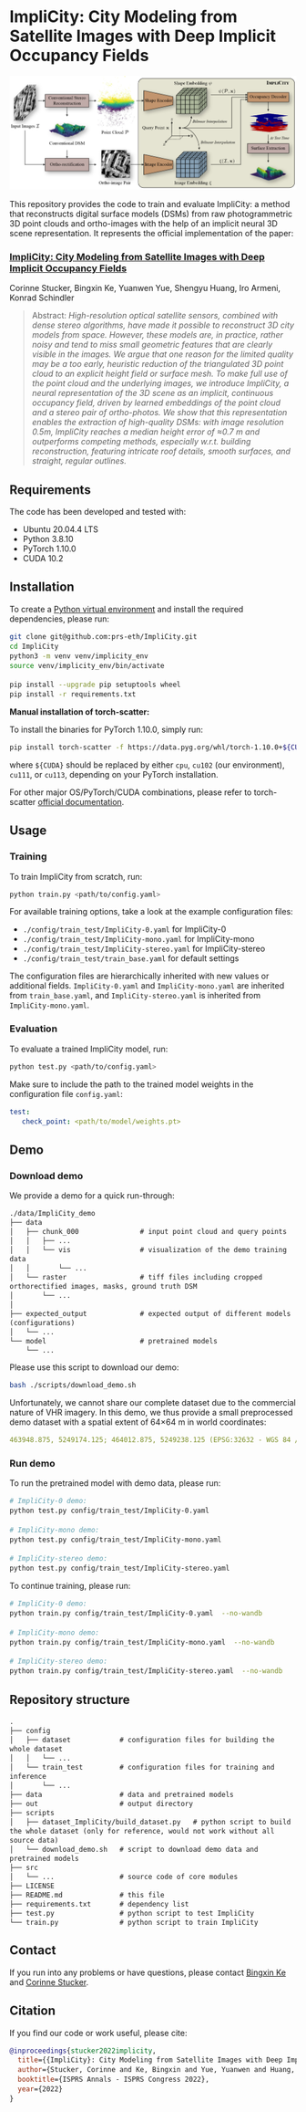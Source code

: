 # ImpliCity: City Modeling from Satellite Images with Deep Implicit Occupancy Fields

![ImpliCity](docs/teaser.jpg?raw=true)

This repository provides the code to train and evaluate ImpliCity: a method that reconstructs digital surface models 
(DSMs) from raw photogrammetric 3D point clouds and ortho-images with the help of an implicit neural 3D scene representation.
It represents the official implementation of the paper:

### [ImpliCity: City Modeling from Satellite Images with Deep Implicit Occupancy Fields](https://arxiv.org/abs/2201.09968)
Corinne Stucker, Bingxin Ke, Yuanwen Yue, Shengyu Huang, Iro Armeni, Konrad Schindler

> Abstract: *High-resolution optical satellite sensors, combined with dense stereo algorithms, have made it possible to reconstruct 
3D city models from space. However, these models are, in practice, rather noisy and tend to miss small geometric features that are 
clearly visible in the images. We argue that one reason for the limited quality may be a too early, heuristic reduction of the 
triangulated 3D point cloud to an explicit height field or surface mesh. To make full use of the point cloud and the underlying images, 
we introduce ImpliCity, a neural representation of the 3D scene as an implicit, continuous occupancy field, driven by learned embeddings 
of the point cloud and a stereo pair of ortho-photos. We show that this representation enables the extraction of high-quality DSMs: 
with image resolution 0.5m, ImpliCity reaches a median height error of ≈0.7 m and outperforms competing methods, especially w.r.t. 
building reconstruction, featuring intricate roof details, smooth surfaces, and straight, regular outlines.*


## Requirements
The code has been developed and tested with:
* Ubuntu 20.04.4 LTS
* Python 3.8.10
* PyTorch 1.10.0
* CUDA 10.2


## Installation


To create a [Python virtual environment](https://docs.python.org/3/tutorial/venv.html) and install the required dependencies, please run:

```bash
git clone git@github.com:prs-eth/ImpliCity.git
cd ImpliCity
python3 -m venv venv/implicity_env
source venv/implicity_env/bin/activate

pip install --upgrade pip setuptools wheel
pip install -r requirements.txt
```

**Manual installation of torch-scatter:**

To install the binaries for PyTorch 1.10.0, simply run:

```bash
pip install torch-scatter -f https://data.pyg.org/whl/torch-1.10.0+${CUDA}.html
```
where `${CUDA}` should be replaced by either `cpu`, `cu102` (our environment), `cu111`, or `cu113`, depending on your PyTorch installation.

For other major OS/PyTorch/CUDA combinations, please refer to torch-scatter [official documentation](https://github.com/rusty1s/pytorch_scatter#pytorch-1100).


## Usage
### Training
To train ImpliCity from scratch, run:

```bash
python train.py <path/to/config.yaml>
```

For available training options, take a look at the example configuration files:
* `./config/train_test/ImpliCity-0.yaml` for ImpliCity-0
* `./config/train_test/ImpliCity-mono.yaml` for ImpliCity-mono
* `./config/train_test/ImpliCity-stereo.yaml` for ImpliCity-stereo
* `./config/train_test/train_base.yaml` for default settings

The configuration files are hierarchically inherited with new values or additional fields. `ImpliCity-0.yaml` and `ImpliCity-mono.yaml` are inherited from `train_base.yaml`,
and `ImpliCity-stereo.yaml` is inherited from `ImpliCity-mono.yaml`.

    
### Evaluation
To evaluate a trained ImpliCity model, run:

```bash
python test.py <path/to/config.yaml>
```

Make sure to include the path to the trained model weights in the configuration file `config.yaml`:

```yaml
test:
   check_point: <path/to/model/weights.pt>
```


## Demo
### Download demo
We provide a demo for a quick run-through:
```
./data/ImpliCity_demo
├── data                        
│   ├── chunk_000               # input point cloud and query points
│   │   ├── ...
│   │   └── vis                 # visualization of the demo training data
│   │       └── ...
│   └── raster                  # tiff files including cropped orthorectified images, masks, ground truth DSM
│       └── ...
│   
├── expected_output             # expected output of different models (configurations) 
│   └── ...
└── model                       # pretrained models
    └── ...
```

Please use this script to download our demo:
```bash
bash ./scripts/download_demo.sh
```

Unfortunately, we cannot share our complete dataset due to the commercial nature of VHR imagery. In this demo, we thus provide a small
preprocessed demo dataset with a spatial extent of 64&times;64 m in world coordinates:

```yaml
463948.875, 5249174.125; 464012.875, 5249238.125 (EPSG:32632 - WGS 84 / UTM zone 32N - Projected)
```


### Run demo

To run the pretrained model with demo data, please run:
```bash
# ImpliCity-0 demo:
python test.py config/train_test/ImpliCity-0.yaml

# ImpliCity-mono demo:
python test.py config/train_test/ImpliCity-mono.yaml

# ImpliCity-stereo demo:
python test.py config/train_test/ImpliCity-stereo.yaml
```

To continue training, please run:
```bash
# ImpliCity-0 demo:
python train.py config/train_test/ImpliCity-0.yaml  --no-wandb

# ImpliCity-mono demo:
python train.py config/train_test/ImpliCity-mono.yaml  --no-wandb

# ImpliCity-stereo demo:
python train.py config/train_test/ImpliCity-stereo.yaml  --no-wandb
```


## Repository structure
```
.
├── config                 
│   ├── dataset            # configuration files for building the whole dataset
│   │   └── ...
│   └── train_test         # configuration files for training and inference 
│       └── ...             
├── data                   # data and pretrained models
├── out                    # output directory 
├── scripts                
│   ├── dataset_ImpliCity/build_dataset.py   # python script to build the whole dataset (only for reference, would not work without all source data)
│   └── download_demo.sh   # script to download demo data and pretrained models
├── src                    
│   └── ...                # source code of core modules
├── LICENSE
├── README.md              # this file
├── requirements.txt       # dependency list
├── test.py                # python script to test ImpliCity
└── train.py               # python script to train ImpliCity
```




## Contact
If you run into any problems or have questions, please contact [Bingxin Ke](mailto:bingke@ethz.ch) and [Corinne Stucker](mailto:corinne.stucker@geod.baug.ethz.ch).


## Citation

If you find our code or work useful, please cite:

```bibtex
@inproceedings{stucker2022implicity,
  title={{ImpliCity}: City Modeling from Satellite Images with Deep Implicit Occupancy Fields},
  author={Stucker, Corinne and Ke, Bingxin and Yue, Yuanwen and Huang, Shengyu and Armeni, Iro and Schindler, Konrad},
  booktitle={ISPRS Annals - ISPRS Congress 2022},
  year={2022}
}
```

